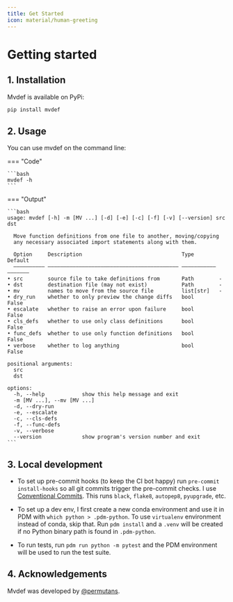 ```yaml
---
title: Get Started
icon: material/human-greeting
---
```


# Getting started

## 1. Installation

Mvdef is available on PyPi:

```bash
pip install mvdef
```

## 2. Usage

You can use mvdef on the command line:

=== "Code"

    ```bash
    mvdef -h
    ```

=== "Output"

    ```bash
    usage: mvdef [-h] -m [MV ...] [-d] [-e] [-c] [-f] [-v] [--version] src dst
    
      Move function definitions from one file to another, moving/copying
      any necessary associated import statements along with them.
    
      Option     Description                                Type        Default
      —————————— —————————————————————————————————————————— ——————————— ———————
    • src        source file to take definitions from       Path        -
    • dst        destination file (may not exist)           Path        -
    • mv         names to move from the source file         list[str]   -
    • dry_run    whether to only preview the change diffs   bool        False
    • escalate   whether to raise an error upon failure     bool        False
    • cls_defs   whether to use only class definitions      bool        False
    • func_defs  whether to use only function definitions   bool        False
    • verbose    whether to log anything                    bool        False
    
    positional arguments:
      src
      dst
    
    options:
      -h, --help            show this help message and exit
      -m [MV ...], --mv [MV ...]
      -d, --dry-run
      -e, --escalate
      -c, --cls-defs
      -f, --func-defs
      -v, --verbose
      --version             show program's version number and exit
    ```

## 3. Local development

- To set up pre-commit hooks (to keep the CI bot happy) run `pre-commit install-hooks` so all git
  commits trigger the pre-commit checks. I use [Conventional Commits](https://www.conventionalcommits.org/en/v1.0.0/).
  This runs `black`, `flake8`, `autopep8`, `pyupgrade`, etc.

- To set up a dev env, I first create a new conda environment and use it in PDM with `which python > .pdm-python`.
  To use `virtualenv` environment instead of conda, skip that. Run `pdm install` and a `.venv` will be created if no
  Python binary path is found in `.pdm-python`.

- To run tests, run `pdm run python -m pytest` and the PDM environment will be used to run the test suite.

## 4. Acknowledgements

Mvdef was developed by [@permutans](https://twitter.com/permutans).
